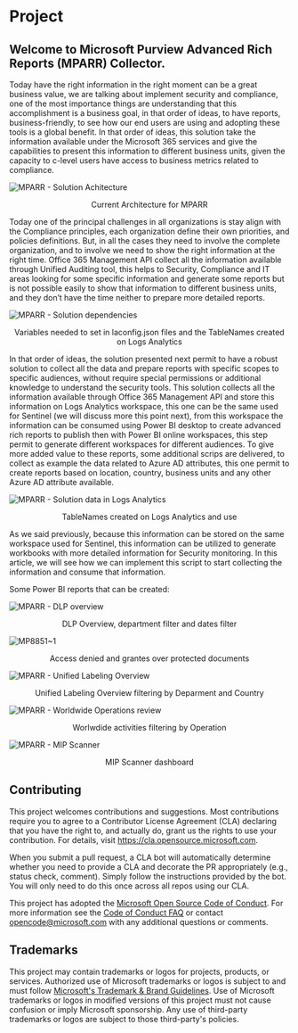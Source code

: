 # Project

## Welcome to Microsoft Purview Advanced Rich Reports (MPARR) Collector.

Today have the right information in the right moment can be a great business value, we are talking about implement security and compliance, one of the most importance things are understanding that this accomplishment is a business goal, in that order of ideas, to have reports, business-friendly, to see how our end users are using and adopting these tools is a global benefit. In that order of ideas, this solution take the information available under the Microsoft 365 services and give the capabilities to present this information to different business units, given the capacity to c-level users have access to business metrics related to compliance.

![MPARR - Solution Achitecture](https://github.com/microsoft/Microsoft-Purview-Advanced-Rich-Reports-MPARR-Collector/assets/44684110/8b324ae4-27bf-4e38-9aaf-cc19cfee27a3)
<p align="center">Current Architecture for MPARR</p>

Today one of the principal challenges in all organizations is stay align with the Compliance principles, each organization define their own priorities, and policies definitions. But, in all the cases they need to involve the complete organization, and to involve we need to show the right information at the right time.
Office 365 Management API collect all the information available through Unified Auditing tool, this helps to Security, Compliance and IT areas looking for some specific information and generate some reports but is not possible easily to show that information to different business units, and they don’t have the time neither to prepare more detailed reports.

![MPARR - Solution dependencies](https://github.com/microsoft/Microsoft-Purview-Advanced-Rich-Reports-MPARR-Collector/assets/44684110/d2a303e1-2333-415a-ba0c-aae1b06972fb)
<p align="center">Variables needed to set in laconfig.json files and the TableNames created on Logs Analytics</p>
 
In that order of ideas, the solution presented next permit to have a robust solution to collect all the data and prepare reports with specific scopes to specific audiences, without require special permissions or additional knowledge to understand the security tools.
This solution collects all the information available through Office 365 Management API and store this information on Logs Analytics workspace, this one can be the same used for Sentinel (we will discuss more this point next), from this workspace the information can be consumed using Power BI desktop to create advanced rich reports to publish then with Power BI online workspaces, this step permit to generate different workspaces for different audiences. To give more added value to these reports, some additional scrips are delivered, to collect as example the data related to Azure AD attributes, this one permit to create reports based on location, country, business units and any other Azure AD attribute available.

![MPARR - Solution data in Logs Analytics](https://github.com/microsoft/Microsoft-Purview-Advanced-Rich-Reports-MPARR-Collector/assets/44684110/356c5f6a-8e31-40af-9b1a-398c1e4df4d0)
<p align="center">TableNames created on Logs Analytics and use</p>
 
As we said previously, because this information can be stored on the same workspace used for Sentinel, this information can be utilized to generate workbooks with more detailed information for Security monitoring.
In this article, we will see how we can implement this script to start collecting the information and consume that information.

Some Power BI reports that can be created:

![MPARR - DLP overview](https://user-images.githubusercontent.com/44684110/215560498-5438d724-baf1-4a03-aea2-3cce1d7a88c5.png)
<p align="center">DLP Overview, department filter and dates filter</p>

![MP8851~1](https://github.com/microsoft/Microsoft-Purview-Advanced-Rich-Reports-MPARR-Collector/assets/44684110/69d18aea-6549-47e6-9491-693d9c2a2f6d)
<p align="center">Access denied and grantes over protected documents</p>

![MPARR - Unified Labeling Overview](https://user-images.githubusercontent.com/44684110/215561587-7e9507a7-b6b6-46a0-b950-abd7450bc2a0.png)
<p align="center">Unified Labeling Overview filtering by Deparment and Country</p>

![MPARR - Worldwide Operations review](https://user-images.githubusercontent.com/44684110/215561913-5dd632d1-fdbc-4eaf-8a36-13c3c5773791.png)
<p align="center">Worlwdide activities filtering by Operation</p>

![MPARR - MIP Scanner](https://github.com/microsoft/Microsoft-Purview-Advanced-Rich-Reports-MPARR-Collector/assets/44684110/53fe5694-fbcd-4cf0-9cab-4a2cb055a633)
<p align="center">MIP Scanner dashboard</p>

## Contributing

This project welcomes contributions and suggestions.  Most contributions require you to agree to a
Contributor License Agreement (CLA) declaring that you have the right to, and actually do, grant us
the rights to use your contribution. For details, visit https://cla.opensource.microsoft.com.

When you submit a pull request, a CLA bot will automatically determine whether you need to provide
a CLA and decorate the PR appropriately (e.g., status check, comment). Simply follow the instructions
provided by the bot. You will only need to do this once across all repos using our CLA.

This project has adopted the [Microsoft Open Source Code of Conduct](https://opensource.microsoft.com/codeofconduct/).
For more information see the [Code of Conduct FAQ](https://opensource.microsoft.com/codeofconduct/faq/) or
contact [opencode@microsoft.com](mailto:opencode@microsoft.com) with any additional questions or comments.

## Trademarks

This project may contain trademarks or logos for projects, products, or services. Authorized use of Microsoft 
trademarks or logos is subject to and must follow 
[Microsoft's Trademark & Brand Guidelines](https://www.microsoft.com/en-us/legal/intellectualproperty/trademarks/usage/general).
Use of Microsoft trademarks or logos in modified versions of this project must not cause confusion or imply Microsoft sponsorship.
Any use of third-party trademarks or logos are subject to those third-party's policies.
